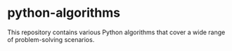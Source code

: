 # python-algorithms
 This repository contains various Python algorithms that cover a wide range of problem-solving scenarios.
